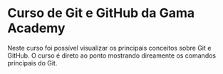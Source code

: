 # Curso de Git e GitHub da Gama Academy

Neste curso foi possível visualizar os principais conceitos sobre Git e GitHub.
O curso é direto ao ponto mostrando direamente os comandos principais do Git.




